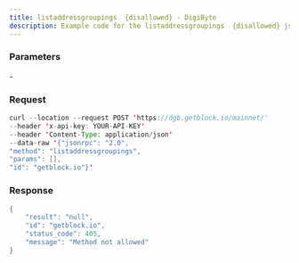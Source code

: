 ```yaml
---
title: listaddressgroupings  {disallowed} - DigiByte
description: Example code for the listaddressgroupings  {disallowed} json-rpc method. Сomplete guide on how to use listaddressgroupings  {disallowed} json-rpc in GetBlock.io Web3 documentation.
---
```


### Parameters


\-

### Request

``` java
curl --location --request POST 'https://dgb.getblock.io/mainnet/' 
--header 'x-api-key: YOUR-API-KEY' 
--header 'Content-Type: application/json' 
--data-raw '{"jsonrpc": "2.0",
"method": "listaddressgroupings",
"params": [],
"id": "getblock.io"}'
```

###  Response

``` java
{
    "result": "null",
    "id": "getblock.io",
    "status_code": 405,
    "message": "Method not allowed"
}
```

